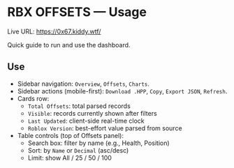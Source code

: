 # RBX OFFSETS — Usage

Live URL: https://0x67.kiddy.wtf/

Quick guide to run and use the dashboard.

## Use
- Sidebar navigation: `Overview`, `Offsets`, `Charts`.
- Sidebar actions (mobile-first): `Download .HPP`, `Copy`, `Export JSON`, `Refresh`.
- Cards row:
  - `Total Offsets`: total parsed records
  - `Visible`: records currently shown after filters
  - `Last Updated`: client-side real-time clock
  - `Roblox Version`: best-effort value parsed from source
- Table controls (top of Offsets panel):
  - Search box: filter by name (e.g., Health, Position)
  - Sort: by `Name` or `Decimal` (asc/desc)
  - Limit: show All / 25 / 50 / 100
